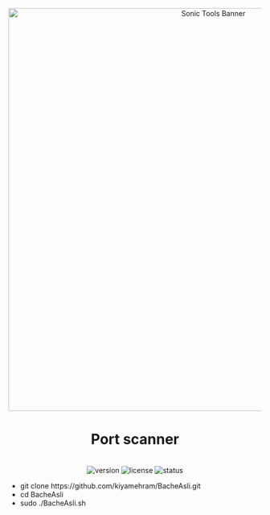 
<p align="center">
<img src="[https://garden.spoonflower.com/c/6718913/p/f/m/S24Ft4SuHbbza9srhB6yZwH2Kov6enG4jBPudooOtREgzwWQpNAjVA/Borderless%20Starry%20Night.jpg](https://upload.wikimedia.org/wikipedia/commons/5/5a/Van_Gogh_1881-04%2C_Etten_-_Sower_%28after_Millet%29_F_830_JH_1.jpg)" alt="Sonic Tools Banner" width="800">
</p>

<h1 align="center"> Port scanner</h1>
<p align="center">
  <br>
  <img src="https://img.shields.io/badge/version-2.2.0-blue" alt="version">
  <img src="https://img.shields.io/badge/license-MIT-green" alt="license">
  <img src="https://img.shields.io/badge/status-active-brightgreen" alt="status">
</p>
<ul>
<li>git clone https://github.com/kiyamehram/BacheAsli.git</li>
<li>cd BacheAsli</li>
<li>sudo ./BacheAsli.sh</li>
</ul>
